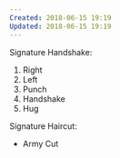 ```yaml
---
Created: 2018-06-15 19:19
Updated: 2018-06-15 19:19
---
```



Signature Handshake:

1. Right
2. Left
3. Punch
4. Handshake
5. Hug

Signature Haircut:

- Army Cut